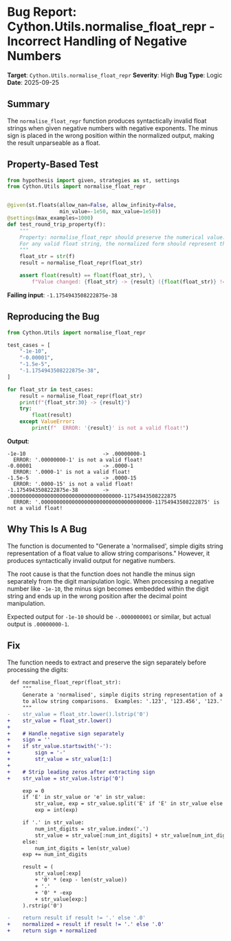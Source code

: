 # Bug Report: Cython.Utils.normalise_float_repr - Incorrect Handling of Negative Numbers

**Target**: `Cython.Utils.normalise_float_repr`
**Severity**: High
**Bug Type**: Logic
**Date**: 2025-09-25

## Summary

The `normalise_float_repr` function produces syntactically invalid float strings when given negative numbers with negative exponents. The minus sign is placed in the wrong position within the normalized output, making the result unparseable as a float.

## Property-Based Test

```python
from hypothesis import given, strategies as st, settings
from Cython.Utils import normalise_float_repr


@given(st.floats(allow_nan=False, allow_infinity=False,
                 min_value=-1e50, max_value=1e50))
@settings(max_examples=1000)
def test_round_trip_property(f):
    """
    Property: normalise_float_repr should preserve the numerical value.
    For any valid float string, the normalized form should represent the same number.
    """
    float_str = str(f)
    result = normalise_float_repr(float_str)

    assert float(result) == float(float_str), \
        f"Value changed: {float_str} -> {result} ({float(float_str)} != {float(result)})"
```

**Failing input**: `-1.1754943508222875e-38`

## Reproducing the Bug

```python
from Cython.Utils import normalise_float_repr

test_cases = [
    "-1e-10",
    "-0.00001",
    "-1.5e-5",
    "-1.1754943508222875e-38",
]

for float_str in test_cases:
    result = normalise_float_repr(float_str)
    print(f"{float_str:30} -> {result}")
    try:
        float(result)
    except ValueError:
        print(f"  ERROR: '{result}' is not a valid float!")
```

**Output**:
```
-1e-10                         -> .00000000-1
  ERROR: '.00000000-1' is not a valid float!
-0.00001                       -> .0000-1
  ERROR: '.0000-1' is not a valid float!
-1.5e-5                        -> .0000-15
  ERROR: '.0000-15' is not a valid float!
-1.1754943508222875e-38        -> .000000000000000000000000000000000000-11754943508222875
  ERROR: '.000000000000000000000000000000000000-11754943508222875' is not a valid float!
```

## Why This Is A Bug

The function is documented to "Generate a 'normalised', simple digits string representation of a float value to allow string comparisons." However, it produces syntactically invalid output for negative numbers.

The root cause is that the function does not handle the minus sign separately from the digit manipulation logic. When processing a negative number like `-1e-10`, the minus sign becomes embedded within the digit string and ends up in the wrong position after the decimal point manipulation.

Expected output for `-1e-10` should be `-.0000000001` or similar, but actual output is `.00000000-1`.

## Fix

The function needs to extract and preserve the sign separately before processing the digits:

```diff
 def normalise_float_repr(float_str):
     """
     Generate a 'normalised', simple digits string representation of a float value
     to allow string comparisons.  Examples: '.123', '123.456', '123.'
     """
-    str_value = float_str.lower().lstrip('0')
+    str_value = float_str.lower()
+
+    # Handle negative sign separately
+    sign = ''
+    if str_value.startswith('-'):
+        sign = '-'
+        str_value = str_value[1:]
+
+    # Strip leading zeros after extracting sign
+    str_value = str_value.lstrip('0')

     exp = 0
     if 'E' in str_value or 'e' in str_value:
         str_value, exp = str_value.split('E' if 'E' in str_value else 'e', 1)
         exp = int(exp)

     if '.' in str_value:
         num_int_digits = str_value.index('.')
         str_value = str_value[:num_int_digits] + str_value[num_int_digits + 1:]
     else:
         num_int_digits = len(str_value)
     exp += num_int_digits

     result = (
         str_value[:exp]
         + '0' * (exp - len(str_value))
         + '.'
         + '0' * -exp
         + str_value[exp:]
     ).rstrip('0')

-    return result if result != '.' else '.0'
+    normalized = result if result != '.' else '.0'
+    return sign + normalized
```